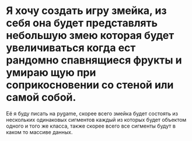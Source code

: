 Я хочу создать игру змейка,
из себя она будет представлять
небольшую змею которая будет
увеличиваться когда ест рандомно
спавнящиеся фрукты и умираю щую при
соприкосновении со стеной или самой собой.
===========================================
Её я буду писать на pygame, скорее всего змейка
будет состоять из нескольких одинаковых сигментов
каждый из которых будет объектом одного и того же
класса, также скорее всего все сигменты будут в
каком то массиве данных.
